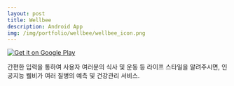 ```yaml
---
layout: post
title: Wellbee
description: Android App
img: /img/portfolio/wellbee/wellbee_icon.png
---
```


<div class="col three caption">
	<a href='https://play.google.com/store/apps/details?id=com.onethefull.wellbee&pcampaignid=MKT-Other-global-all-co-prtnr-py-PartBadge-Mar2515-1'>
		<img alt='Get it on Google Play' src='https://play.google.com/intl/ko/badges/images/generic/en_badge_web_generic.png'/>
	</a>
</div>

간편한 입력을 통하여 사용자 여러분의 식사 및 운동 등 라이프 스타일을 알려주시면, 인공지능 웰비가 여러 질병의 예측 및 건강관리 서비스.


<div class="img_row">
	<img class="col one" src="{{ site.baseurl }}/img/portfolio/wellbee/wellbee_1.png" alt="" title="screenshot1 image"/>
	<img class="col one" src="{{ site.baseurl }}/img/portfolio/wellbee/wellbee_2.png" alt="" title="screenshot2 image"/>
	<img class="col one" src="{{ site.baseurl }}/img/portfolio/wellbee/wellbee_3.png" alt="" title="screenshot3 image"/>
</div>
<div class="img_row">
	<img class="col one" src="{{ site.baseurl }}/img/portfolio/wellbee/wellbee_4.png" alt="" title="screenshot4 image"/>
	<img class="col one" src="{{ site.baseurl }}/img/portfolio/wellbee/wellbee_5.png" alt="" title="screenshot5 image"/>
	<img class="col one" src="{{ site.baseurl }}/img/portfolio/wellbee/wellbee_6.png" alt="" title="screenshot6 image"/>
</div>
<div class="img_row">
	<img class="col one" src="{{ site.baseurl }}/img/portfolio/wellbee/wellbee_7.png" alt="" title="screenshot7 image"/>
	<img class="col one" src="{{ site.baseurl }}/img/portfolio/wellbee/wellbee_8.png" alt="" title="screenshot8 image"/>
</div>